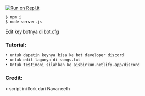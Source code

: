 
[![Run on Repl.it](https://repl.it/badge/github/navaneethkm004/discord-24x7-music)](https://repl.it/github/aisbir/Radio-Aisbirkun)
```bash
$ npm i 
$ node server.js
```
Edit key botnya di bot.cfg

### Tutorial:
```bash
• untuk dapetin keynya bisa ke bot developer discord
• untuk edit lagunya di songs.txt
• Untuk testimoni silahkan ke aisbirkun.netlify.app/discord
```
### Credit:
 • script ini fork dari Navaneeth
